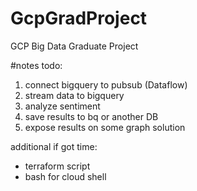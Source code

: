 # GcpGradProject
GCP Big Data Graduate Project

#notes
todo:

1. connect bigquery to pubsub (Dataflow)
2. stream data to bigquery
3. analyze sentiment 
4. save results to bq or another DB
5. expose results on some graph solution

additional if got time:
- terraform script
- bash for cloud shell